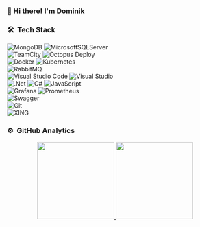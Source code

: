 ### 👋 Hi there! I'm Dominik

### 🛠 &nbsp;Tech Stack

![MongoDB](https://img.shields.io/badge/MongoDB-%234ea94b.svg?style=for-the-badge&logo=mongodb&logoColor=white)
![MicrosoftSQLServer](https://img.shields.io/badge/Microsoft%20SQL%20Server-CC2927?style=for-the-badge&logo=microsoft%20sql%20server&logoColor=white) \
![TeamCity](https://img.shields.io/badge/teamcity-000000.svg?style=for-the-badge&logo=teamcity&logoColor=white)
![Octopus Deploy](https://img.shields.io/badge/octopus%20deploy-0D80D8?style=for-the-badge&logo=octopusdeploy&logoColor=white) \
![Docker](https://img.shields.io/badge/docker-%230db7ed.svg?style=for-the-badge&logo=docker&logoColor=white)
![Kubernetes](https://img.shields.io/badge/kubernetes-%23326ce5.svg?style=for-the-badge&logo=kubernetes&logoColor=white) \
![RabbitMQ](https://img.shields.io/badge/Rabbitmq-FF6600?style=for-the-badge&logo=rabbitmq&logoColor=white) \
![Visual Studio Code](https://img.shields.io/badge/Visual%20Studio%20Code-0078d7.svg?style=for-the-badge&logo=visual-studio-code&logoColor=white)
![Visual Studio](https://img.shields.io/badge/Visual%20Studio-5C2D91.svg?style=for-the-badge&logo=visual-studio&logoColor=white) \
![.Net](https://img.shields.io/badge/.NET-5C2D91?style=for-the-badge&logo=.net&logoColor=white)
![C#](https://img.shields.io/badge/c%23-%23239120.svg?style=for-the-badge&logo=c-sharp&logoColor=white)
![JavaScript](https://img.shields.io/badge/javascript-%23323330.svg?style=for-the-badge&logo=javascript&logoColor=%23F7DF1E) \
![Grafana](https://img.shields.io/badge/grafana-%23F46800.svg?style=for-the-badge&logo=grafana&logoColor=white)
![Prometheus](https://img.shields.io/badge/Prometheus-E6522C?style=for-the-badge&logo=Prometheus&logoColor=white) \
![Swagger](https://img.shields.io/badge/-Swagger-%23Clojure?style=for-the-badge&logo=swagger&logoColor=white) \
![Git](https://img.shields.io/badge/git-%23F05033.svg?style=for-the-badge&logo=git&logoColor=white) \
![XING](https://img.shields.io/badge/xing-%23006567.svg?style=for-the-badge&logo=xing&logoColor=white)

### ⚙️ &nbsp;GitHub Analytics

<p align="center">
<a href="https://github.com/DominikHerold">
  <img height="180em" src="https://github-readme-stats-eight-theta.vercel.app/api?username=DominikHerold&show_icons=true&theme=algolia&include_all_commits=true&count_private=true"/>
  <img height="180em" src="https://github-readme-stats-eight-theta.vercel.app/api/top-langs/?username=DominikHerold&layout=compact&langs_count=8&theme=algolia"/>
</a>
</p>
